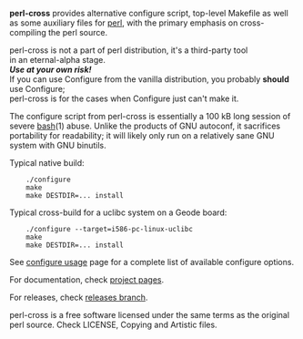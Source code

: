**perl-cross** provides alternative configure script, top-level Makefile
as well as some auxiliary files for [perl](http://www.perl.org),
with the primary emphasis on cross-compiling the perl source.

perl-cross is not a part of perl distribution, it's a third-party tool in an eternal-alpha stage.  
***Use at your own risk!***  
If you can use Configure from the vanilla distribution, you probably **should** use Configure;  
perl-cross</b> is for the cases when Configure just can't make it.

The configure script from perl-cross is essentially a 100 kB long session
of severe [bash](http://www.gnu.org/software/bash/)(1) abuse.
Unlike the products of GNU autoconf, it sacrifices portability for readability;
it will likely only run on a relatively sane GNU system with GNU binutils.

Typical native build:
```
	./configure
	make
	make DESTDIR=... install
```

Typical cross-build for a uclibc system on a Geode board:
```
	./configure --target=i586-pc-linux-uclibc
	make
	make DESTDIR=... install
```

See [configure usage](http://arsv.github.io/perl-cross/usage.html) page
for a complete list of available configure options.

For documentation, check [project pages](http://arsv.github.io/perl-cross/).

For releases, check [releases branch](https://github.com/arsv/perl-cross/tree/releases).

perl-cross is a free software licensed under the same terms as the original perl source.
Check LICENSE, Copying and Artistic files.

